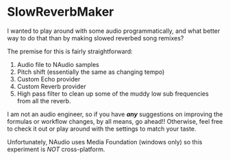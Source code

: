 # SlowReverbMaker

I wanted to play around with some audio programmatically, and what better way to do that than by making slowed reverbed song remixes?

The premise for this is fairly straightforward:
1. Audio file to NAudio samples
2. Pitch shift (essentially the same as changing tempo)
3. Custom Echo provider
4. Custom Reverb provider
5. High pass filter to clean up some of the muddy low sub frequencies from all the reverb.

I am not an audio engineer, so if you have ___any___ suggestions on improving the formulas or workflow changes, by all means, go ahead!! Otherwise, feel free to check it out or play around with the settings to match your taste. 

Unfortunately, NAudio uses Media Foundation (windows only) so this experiment is *NOT* cross-platform.
